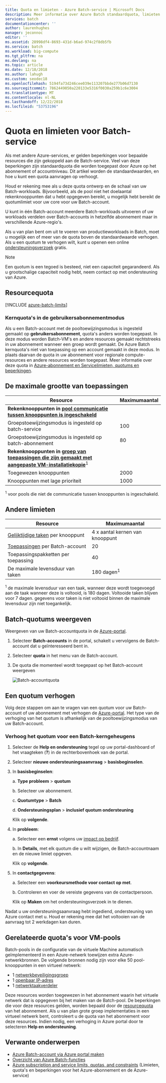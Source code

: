 ```yaml
---
title: Quota en limieten - Azure Batch-service | Microsoft Docs
description: Meer informatie over Azure Batch standaardquota, limieten en beperkingen en vergroot het quotum aanvragen
services: batch
documentationcenter: ''
author: laurenhughes
manager: jeconnoc
editor: ''
ms.assetid: 28998df4-8693-431d-b6ad-974c2f8db5fb
ms.service: batch
ms.workload: big-compute
ms.tgt_pltfrm: na
ms.devlang: na
ms.topic: article
ms.date: 12/18/2018
ms.author: lahugh
ms.custom: seodec18
ms.openlocfilehash: 5194fa73d246cee039e113207bbde277b06d7130
ms.sourcegitcommit: 7862449050a220133e5316f0030a259b1c6e3004
ms.translationtype: MT
ms.contentlocale: nl-NL
ms.lasthandoff: 12/22/2018
ms.locfileid: "53753196"
---
```

# <a name="batch-service-quotas-and-limits"></a>Quota en limieten voor Batch-service

Als met andere Azure-services, er gelden beperkingen voor bepaalde resources die zijn gekoppeld aan de Batch-service. Veel van deze beperkingen zijn standaardquota die worden toegepast door Azure op het abonnement of accountniveau. Dit artikel worden de standaardwaarden, en hoe u kunt een quota aanvragen op verhoogt.

Houd er rekening mee als u deze quota ontwerp en de schaal van uw Batch-workloads. Bijvoorbeeld, als de pool niet het doelaantal rekenknooppunten dat u hebt opgegeven bereikt, u mogelijk hebt bereikt de quotumlimiet voor uw core voor uw Batch-account.

U kunt in één Batch-account meerdere Batch-workloads uitvoeren of uw workloads verdelen over Batch-accounts in hetzelfde abonnement maar in verschillende Azure-regio's.

Als u van plan bent om uit te voeren van productieworkloads in Batch, moet u mogelijk een of meer van de quota boven de standaardwaarde verhogen. Als u een quotum te verhogen wilt, kunt u openen een online [ondersteuningsverzoek](#increase-a-quota) gratis.

> [!NOTE]
> Een quotum is een tegoed is besteed, niet een capaciteit gegarandeerd. Als u grootschalige capaciteit nodig hebt, neem contact op met ondersteuning van Azure.
> 
> 

## <a name="resource-quotas"></a>Resourcequota
[!INCLUDE [azure-batch-limits](../../includes/azure-batch-limits.md)]


### <a name="cores-quotas-in-user-subscription-mode"></a>Kernquota's in de gebruikersabonnementmodus

Als u een Batch-account met de pooltoewijzingsmodus is ingesteld gemaakt op **gebruikersabonnement**, quota's anders worden toegepast. In deze modus worden Batch-VM's en andere resources gemaakt rechtstreeks in uw abonnement wanneer een groep wordt gemaakt. De Azure Batch kernquota's niet van toepassing op een account gemaakt in deze modus. In plaats daarvan de quota in uw abonnement voor regionale compute-resources en andere resources worden toegepast. Meer informatie over deze quota in [Azure-abonnement en Servicelimieten, quotums en beperkingen](../azure-subscription-service-limits.md).

## <a name="pool-size-limits"></a>De maximale grootte van toepassingen

| **Resource** | **Maximumaantal** |
| --- | --- |
| **Rekenknooppunten in [pool communicatie tussen knooppunten is ingeschakeld](batch-mpi.md)**  ||
| Groepstoewijzingsmodus is ingesteld op batch-service | 100 |
| Groepstoewijzingsmodus is ingesteld op batch-abonnement | 80 |
| **Rekenknooppunten in [groep van toepassingen die zijn gemaakt met aangepaste VM-installatiekopie](batch-custom-images.md)**<sup>1</sup> ||
| Toegewezen knooppunten | 2000 |
| Knooppunten met lage prioriteit | 1000 |

<sup>1</sup> voor pools die niet de communicatie tussen knooppunten is ingeschakeld.

## <a name="other-limits"></a>Andere limieten

| **Resource** | **Maximumaantal** |
| --- | --- |
| [Gelijktijdige taken](batch-parallel-node-tasks.md) per knooppunt | 4 x aantal kernen van knooppunt |
| [Toepassingen](batch-application-packages.md) per Batch-account | 20 |
| Toepassingspakketten per toepassing | 40 |
| De maximale levensduur van taken | 180 dagen<sup>1</sup> |

<sup>1</sup> de maximale levensduur van een taak, wanneer deze wordt toegevoegd aan de taak wanneer deze is voltooid, is 180 dagen. Voltooide taken blijven voor 7 dagen. gegevens voor taken is niet voltooid binnen de maximale levensduur zijn niet toegankelijk.

## <a name="view-batch-quotas"></a>Batch-quotums weergeven

Weergeven van uw Batch-accountquota in de [Azure-portal][portal].

1. Selecteer **Batch-accounts** in de portal, schakelt u vervolgens de Batch-account dat u geïnteresseerd bent in.
1. Selecteer **quota** in het menu van de Batch-account.
1. De quota die momenteel wordt toegepast op het Batch-account weergeven
   
    ![Batch-accountquota][account_quotas]



## <a name="increase-a-quota"></a>Een quotum verhogen

Volg deze stappen om aan te vragen van een quotum voor uw Batch-account of uw abonnement met verhogen de [Azure-portal][portal]. Het type van de verhoging van het quotum is afhankelijk van de pooltoewijzingsmodus van uw Batch-account.

### <a name="increase-a-batch-cores-quota"></a>Verhoog het quotum voor een Batch-kerngeheugens 

1. Selecteer de **Help en ondersteuning** tegel op uw portal-dashboard of het vraagteken (**?**) in de rechterbovenhoek van de portal.
1. Selecteer **nieuwe ondersteuningsaanvraag** > **basisbeginselen**.
1. In **basisbeginselen**:
   
    a. **Type probleem** > **quotum**
   
    b. Selecteer uw abonnement.
   
    c. **Quotumtype** > **Batch**
   
    d. **Ondersteuningsplan** > **inclusief quotum ondersteuning**
   
    Klik op **volgende**.
1. In **probleem**:
   
    a. Selecteer een **ernst** volgens uw [impact op bedrijf][support_sev].
   
    b. In **Details**, met elk quotum die u wilt wijzigen, de Batch-accountnaam en de nieuwe limiet opgeven.
   
    Klik op **volgende**.
1. In **contactgegevens**:
   
    a. Selecteer een **voorkeursmethode voor contact op met**.
   
    b. Controleren en voer de vereiste gegevens van de contactpersoon.
   
    Klik op **Maken** om het ondersteuningsverzoek in te dienen.

Nadat u uw ondersteuningsaanvraag hebt ingediend, ondersteuning van Azure contact met u. Houd er rekening mee dat het voltooien van de aanvraag tot 2 werkdagen kan duren.

## <a name="related-quotas-for-vm-pools"></a>Gerelateerde quota's voor VM-pools

Batch-pools in de configuratie van de virtuele Machine automatisch geïmplementeerd in een Azure-netwerk toewijzen extra Azure-netwerkbronnen. De volgende bronnen nodig zijn voor elke 50 pool-knooppunten in een virtueel netwerk:

* 1 [netwerkbeveiligingsgroep](../virtual-network/security-overview.md#network-security-groups)
* 1 [openbaar IP-adres](../virtual-network/virtual-network-ip-addresses-overview-arm.md)
* 1 [netwerktaakverdeler](../load-balancer/load-balancer-overview.md)

Deze resources worden toegewezen in het abonnement waarin het virtuele netwerk dat is opgegeven bij het maken van de Batch-pool. De beperkingen die voor deze resources gelden, worden bepaald door de [resourcequota](../azure-subscription-service-limits.md) van het abonnement. Als u van plan grote groep implementaties in een virtueel netwerk bent, controleert u de quota van het abonnement voor deze resources. Indien nodig, een verhoging in Azure portal door te selecteren **Help en ondersteuning**.


## <a name="related-topics"></a>Verwante onderwerpen
* [Azure Batch-account via Azure portal maken](batch-account-create-portal.md)
* [Overzicht van Azure Batch-functies](batch-api-basics.md)
* [Azure subscription and service limits, quotas, and constraints](../azure-subscription-service-limits.md) (Limieten, quota's en beperkingen voor het Azure-abonnement en de Azure-service)

[portal]: https://portal.azure.com
[portal_classic_increase]: https://azure.microsoft.com/blog/2014/06/04/azure-limits-quotas-increase-requests/
[support_sev]: http://aka.ms/supportseverity

[account_quotas]: ./media/batch-quota-limit/accountquota_portal.png
